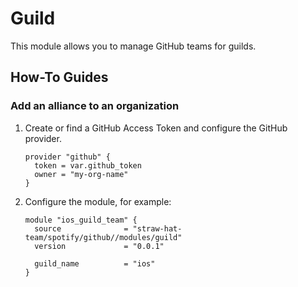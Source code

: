 # Guild

This module allows you to manage GitHub teams for guilds.

## How-To Guides

### Add an alliance to an organization

1. Create or find a GitHub Access Token and configure the GitHub provider.

    ```hcl
    provider "github" {
      token = var.github_token
      owner = "my-org-name"
    }
    ```

2. Configure the module, for example:

    ```hcl
    module "ios_guild_team" {
      source              = "straw-hat-team/spotify/github//modules/guild"
      version             = "0.0.1"

      guild_name          = "ios"
    }
    ```
